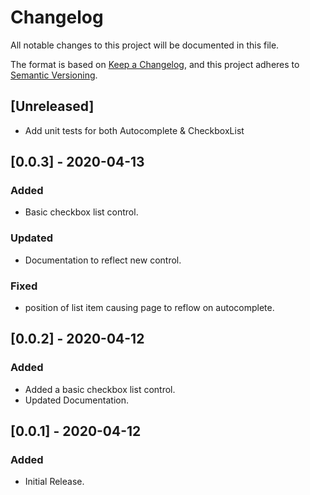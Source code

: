 # Changelog
All notable changes to this project will be documented in this file.

The format is based on [Keep a Changelog](https://keepachangelog.com/en/1.0.0/),
and this project adheres to [Semantic Versioning](https://semver.org/spec/v2.0.0.html).

## [Unreleased]
- Add unit tests for both Autocomplete & CheckboxList

## [0.0.3] - 2020-04-13
### Added
- Basic checkbox list control.
### Updated
- Documentation to reflect new control.
### Fixed
- position of list item causing page to reflow on autocomplete.

## [0.0.2] - 2020-04-12
### Added
- Added a basic checkbox list control.
- Updated Documentation.

## [0.0.1] - 2020-04-12
### Added
- Initial Release.
